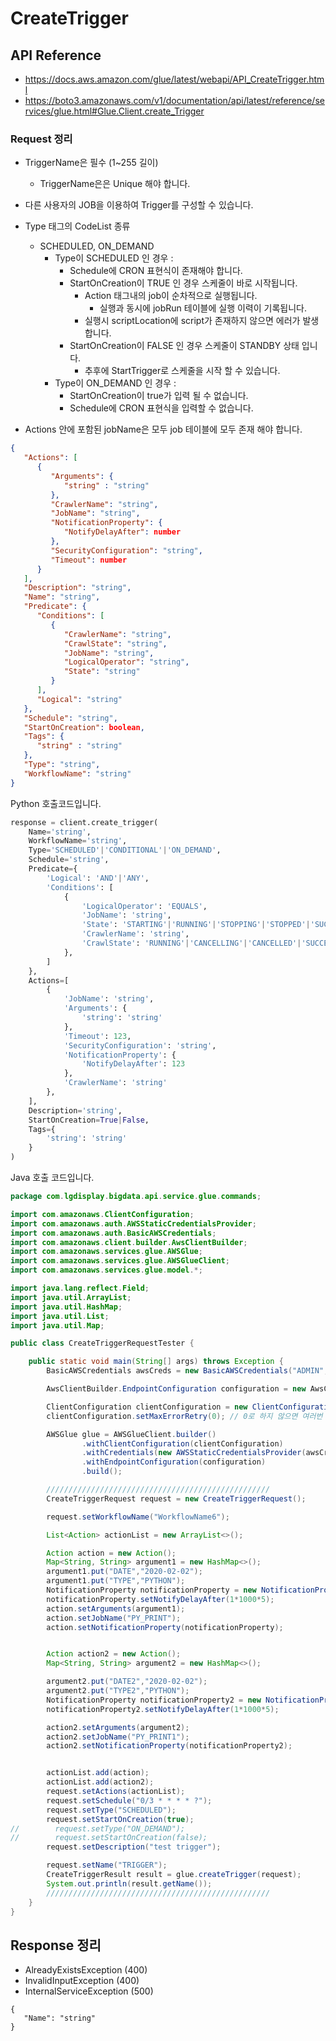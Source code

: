 # CreateTrigger

## API Reference

* https://docs.aws.amazon.com/glue/latest/webapi/API_CreateTrigger.html
* https://boto3.amazonaws.com/v1/documentation/api/latest/reference/services/glue.html#Glue.Client.create_Trigger

### Request 정리
* TriggerName은 필수 (1~255 길이)
  * TriggerName은은 Unique 해야 합니다.
* 다른 사용자의 JOB을 이용하여 Trigger를 구성할 수 있습니다.
  
* Type 태그의 CodeList 종류
   * SCHEDULED, ON_DEMAND
     * Type이 SCHEDULED 인 경우 : 
        * Schedule에 CRON 표현식이 존재해야 합니다.
        * StartOnCreation이 TRUE 인 경우 스케줄이 바로 시작됩니다.
          * Action 태그내의 job이 순차적으로 실행됩니다.
            * 실행과 동시에 jobRun 테이블에 실행 이력이 기록됩니다. 
          * 실행시 scriptLocation에 script가 존재하지 않으면 에러가 발생합니다.
        * StartOnCreation이 FALSE 인 경우 스케줄이 STANDBY 상태 입니다.
          * 추후에 StartTrigger로 스케줄을 시작 할 수 있습니다.  
     * Type이 ON_DEMAND 인 경우 :
        * StartOnCreation이 true가 입력 될 수 없습니다.
        * Schedule에 CRON 표현식을 입력할 수 없습니다.
     
* Actions 안에 포함된 jobName은 모두 job 테이블에 모두 존재 해야 합니다.

```json
{
   "Actions": [ 
      { 
         "Arguments": { 
            "string" : "string" 
         },
         "CrawlerName": "string",
         "JobName": "string",
         "NotificationProperty": { 
            "NotifyDelayAfter": number
         },
         "SecurityConfiguration": "string",
         "Timeout": number
      }
   ],
   "Description": "string",
   "Name": "string",
   "Predicate": { 
      "Conditions": [ 
         { 
            "CrawlerName": "string",
            "CrawlState": "string",
            "JobName": "string",
            "LogicalOperator": "string",
            "State": "string"
         }
      ],
      "Logical": "string"
   },
   "Schedule": "string",
   "StartOnCreation": boolean,
   "Tags": { 
      "string" : "string" 
   },
   "Type": "string",
   "WorkflowName": "string"
}
```

Python 호출코드입니다.

```python
response = client.create_trigger(
    Name='string',
    WorkflowName='string',
    Type='SCHEDULED'|'CONDITIONAL'|'ON_DEMAND',
    Schedule='string',
    Predicate={
        'Logical': 'AND'|'ANY',
        'Conditions': [
            {
                'LogicalOperator': 'EQUALS',
                'JobName': 'string',
                'State': 'STARTING'|'RUNNING'|'STOPPING'|'STOPPED'|'SUCCEEDED'|'FAILED'|'TIMEOUT',
                'CrawlerName': 'string',
                'CrawlState': 'RUNNING'|'CANCELLING'|'CANCELLED'|'SUCCEEDED'|'FAILED'
            },
        ]
    },
    Actions=[
        {
            'JobName': 'string',
            'Arguments': {
                'string': 'string'
            },
            'Timeout': 123,
            'SecurityConfiguration': 'string',
            'NotificationProperty': {
                'NotifyDelayAfter': 123
            },
            'CrawlerName': 'string'
        },
    ],
    Description='string',
    StartOnCreation=True|False,
    Tags={
        'string': 'string'
    }
)
```

Java 호출 코드입니다.

```java
package com.lgdisplay.bigdata.api.service.glue.commands;

import com.amazonaws.ClientConfiguration;
import com.amazonaws.auth.AWSStaticCredentialsProvider;
import com.amazonaws.auth.BasicAWSCredentials;
import com.amazonaws.client.builder.AwsClientBuilder;
import com.amazonaws.services.glue.AWSGlue;
import com.amazonaws.services.glue.AWSGlueClient;
import com.amazonaws.services.glue.model.*;

import java.lang.reflect.Field;
import java.util.ArrayList;
import java.util.HashMap;
import java.util.List;
import java.util.Map;

public class CreateTriggerRequestTester {

    public static void main(String[] args) throws Exception {
        BasicAWSCredentials awsCreds = new BasicAWSCredentials("ADMIN", "admin123");

        AwsClientBuilder.EndpointConfiguration configuration = new AwsClientBuilder.EndpointConfiguration("http://localhost:8888/glue", "korea");

        ClientConfiguration clientConfiguration = new ClientConfiguration();
        clientConfiguration.setMaxErrorRetry(0); // 0로 하지 않으면 여러번 호출한다.

        AWSGlue glue = AWSGlueClient.builder()
                .withClientConfiguration(clientConfiguration)
                .withCredentials(new AWSStaticCredentialsProvider(awsCreds))
                .withEndpointConfiguration(configuration)
                .build();

        //////////////////////////////////////////////////
        CreateTriggerRequest request = new CreateTriggerRequest();

        request.setWorkflowName("WorkflowName6");

        List<Action> actionList = new ArrayList<>();

        Action action = new Action();
        Map<String, String> argument1 = new HashMap<>();
        argument1.put("DATE","2020-02-02");
        argument1.put("TYPE","PYTHON");
        NotificationProperty notificationProperty = new NotificationProperty();
        notificationProperty.setNotifyDelayAfter(1*1000*5);
        action.setArguments(argument1);
        action.setJobName("PY_PRINT");
        action.setNotificationProperty(notificationProperty);


        Action action2 = new Action();
        Map<String, String> argument2 = new HashMap<>();

        argument2.put("DATE2","2020-02-02");
        argument2.put("TYPE2","PYTHON");
        NotificationProperty notificationProperty2 = new NotificationProperty();
        notificationProperty2.setNotifyDelayAfter(1*1000*5);

        action2.setArguments(argument2);
        action2.setJobName("PY_PRINT1");
        action2.setNotificationProperty(notificationProperty2);


        actionList.add(action);
        actionList.add(action2);
        request.setActions(actionList);
        request.setSchedule("0/3 * * * * ?");
        request.setType("SCHEDULED");
        request.setStartOnCreation(true);
//        request.setType("ON_DEMAND");
//        request.setStartOnCreation(false);
        request.setDescription("test trigger");

        request.setName("TRIGGER");
        CreateTriggerResult result = glue.createTrigger(request);
        System.out.println(result.getName());
        //////////////////////////////////////////////////
    }
}
```

## Response 정리

* AlreadyExistsException (400)
* InvalidInputException (400)
* InternalServiceException (500)

```
{
   "Name": "string"
}
```
